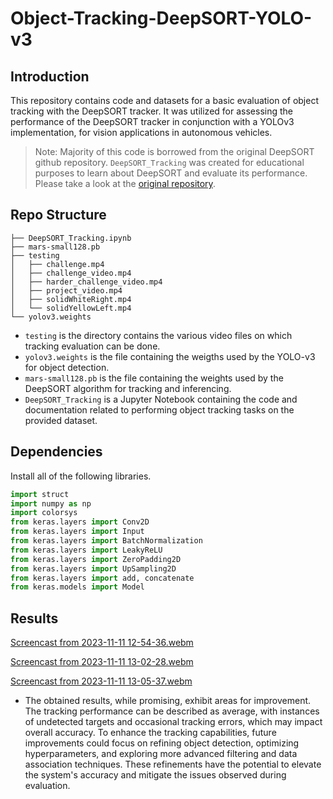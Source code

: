 # Object-Tracking-DeepSORT-YOLO-v3
## Introduction
This repository contains code and datasets for a basic evaluation of object tracking with the DeepSORT tracker. It was utilized for assessing the performance of the DeepSORT tracker in conjunction with a YOLOv3 implementation, for vision applications in autonomous vehicles.
> Note: Majority of this code is borrowed from the original DeepSORT github repository. `DeepSORT_Tracking` was created for educational purposes to learn about DeepSORT and evaluate its performance. Please take a look at the [original repository](https://github.com/nwojke/deep_sort).

## Repo Structure
```
├── DeepSORT_Tracking.ipynb
├── mars-small128.pb
├── testing
│   ├── challenge.mp4
│   ├── challenge_video.mp4
│   ├── harder_challenge_video.mp4
│   ├── project_video.mp4
│   ├── solidWhiteRight.mp4
│   └── solidYellowLeft.mp4
└── yolov3.weights

```
- `testing` is the directory contains the various video files on which tracking evaluation can be done.
- `yolov3.weights` is the file containing the weigths used by the YOLO-v3 for object detection.
- `mars-small128.pb` is the file containing the weights used by the DeepSORT algorithm for tracking and inferencing.
- `DeepSORT_Tracking` is a Jupyter Notebook containing the code and documentation related to performing object tracking tasks on the provided dataset.

## Dependencies
Install all of the following libraries. 
```py
import struct
import numpy as np
import colorsys
from keras.layers import Conv2D
from keras.layers import Input
from keras.layers import BatchNormalization
from keras.layers import LeakyReLU
from keras.layers import ZeroPadding2D
from keras.layers import UpSampling2D
from keras.layers import add, concatenate
from keras.models import Model
```

## Results
[Screencast from 2023-11-11 12-54-36.webm](https://github.com/dawn-mathew/Object-Tracking-DeepSORT-YOLO-v3/assets/150279674/4c8df4a9-105f-4ab4-b214-13a8f6b0c5bf)

[Screencast from 2023-11-11 13-02-28.webm](https://github.com/dawn-mathew/Object-Tracking-DeepSORT-YOLO-v3/assets/150279674/5af96e1c-a767-4162-b274-7bf77e7774a2)

[Screencast from 2023-11-11 13-05-37.webm](https://github.com/dawn-mathew/Object-Tracking-DeepSORT-YOLO-v3/assets/150279674/b73386bf-0642-4420-969a-2ae7f1a35f0e)
- The obtained results, while promising, exhibit areas for improvement. The tracking performance can be described as average, with instances of undetected targets and occasional tracking errors, which may impact overall accuracy. To enhance the tracking capabilities, future improvements could focus on refining object detection, optimizing hyperparameters, and exploring more advanced filtering and data association techniques. These refinements have the potential to elevate the system's accuracy and mitigate the issues observed during evaluation.

